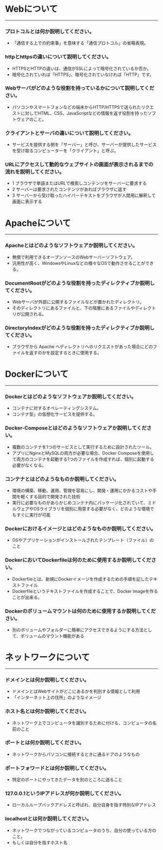 # Webについて
---
### プロトコルとは何か説明してください。
- 「通信する上での約束事」を意味する「通信プロトコル」の省略表現。



### httpとhttpsの違いについて説明してください。
- HTTPSとHTTPの違いは、通信がSSLによって暗号化されているか否か。
- 暗号化されていれば「HTTPS」、暗号化されていなければ「HTTP」です。

### Webサーバがどのような役割を持っているかについて説明してください。
- パソコンやスマートフォンなどの端末からHTTP/HTTPSで送られたリクエストに対してHTML、CSS、JavaScriptなどの情報を返す役割を持ったソフトウェアのこと。


### クライアントとサーバの違いについて説明してください。
- サービスを提供する側を「サーバー」と呼び、サーバーが提供したサービスを受け取るコンピューターを「クライアント」と呼ぶ。


### URLにアクセスして動的なウェブサイトの画面が表示されるまでの流れを説明してください。
- 1 ブラウザで単語またはURLで検索しコンテンツをサーバーに要求する
- 2 サーバーは要求されたコンテンツがあればブラウザに返す
- 3 サーバーから受け取ったハイパーテキストをブラウザが人間用に解釈して画面に表示する

# Apacheについて
---
### Apacheとはどのようなソフトウェアか説明してください。
- 無償で利用できるオープンソースのWebサーバーソフトウェア。
- 汎用性が高く、WindowsやLinuxなどの様々なOSで動作させることができる。

### DocumentRootがどのような役割を持ったディレクティブか説明してください。
- Webサーバが外部に公開するファイルなどが置かれたディレクトリ。
- そのディレクトリにあるファイルと、下の階層にあるファイルやディレクトリが公開される。

### DirectoryIndexがどのような役割を持ったディレクティブか説明してください。
- ブラウザから Apache へディレクトリへのリクエストがあった場合にどのファイルを返すのかを設定するときに使用する。




# Dockerについて
---
### Dockerとはどのようなソフトウェアか説明してください。
- コンテナに対するオペレーティングシステム。
- コンテナ型」の仮想化サービスを提供する。

### Docker-Composeとはどのようなソフトウェアか説明してください。
- 複数のコンテナを1つのサービスとして実行するために設計されたツール。
- アプリにNginxとMySQLの両方が必要な場合、Docker Composeを使用して両方のコンテナを起動する1つのファイルを作成すれば、個別に起動する必要がなくなる。

### コンテナとはどのようなものか説明してください。
- 環境の構築、移動、運用、管理を容易にし、開発・運用にかかるコストや手間を軽くする目的で開発された技術
- 実行に必要なものがあらかじめコンテナ内にパッケージ化されていて、ミドルウェアやOSライブラリを個別に用意する必要がなく、どのような環境でもすぐに実行が可能

### Dockerにおけるイメージとはどのようなものか説明してください。
- OSやアプリケーションがインストールされたテンプレート（ファイル）のこと


### DockerにおいてDockerfileは何のために使用するか説明してください。
- Dockerfileとは、新規にDockerイメージを作成するための手順を記したテキストファイル
- Dockerfileというテキストファイルを作成することで、Docker Imageを作ることが出来る。

### Dockerのボリュームマウントは何のために使用するか説明してください。
- 別のボリュームやフォルダーに簡単にアクセスできるようにする方法として、ボリュームのマウント機能がある



# ネットワークについて
---
### ドメインとは何か説明してください。
- ドメインとはWebサイトがどこにあるかを判別する情報として利用
- 「インターネット上の住所」のようなイメージ

### ホスト名とは何か説明してください。
- ネットワーク上でコンピュータを識別するために付ける、コンピュータの名前のこと


### ポートとは何か説明してください。
- ネットワークからパソコンに接続するときに通るドアのようなもの


### ポートフォワードとは何か説明してください。
- 特定のポートにやってきたデータを別のところに送ること


### 127.0.0.1というIPアドレスが何か説明してください。
- ローカルループバックアドレスと呼ばれ、自分自身を指す特別なIPアドレス


### localhostとは何か説明してください。
- ネットワークでつながっているコンピュータのうち、自分の使っている方のこと。
- もしくは自分を指すホスト名



